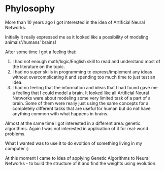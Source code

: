 # Phylosophy

More than 10 years ago I got interested in the idea of Artificial Neural Networks.

Initially it really expressed me as it looked like a possibility of modeling animals'/humans' brains!

After some time I got a feeling that:

1. I had not enough math/logic/English skill to read and understand most of the literature on the topic.
2. I had no super skills in programming to express/implement any ideas without overcomplicating it and spending too much time to just test an idea.
3. I had no feeling that the information and ideas that I had found gave me a feeling that I could model a brain. It looked like all Artificial Neural Networks were about modeling some very limited task of a part of a brain. Some of them were really just using the same concepts for a completely different tasks that are useful for human but do not have anything common with what happens in brains.

Almost at the same time I got interested in a different area: genetic algorithms. Again I was not interested in application of it for real-world problems.

What I wanted was to use it to do evoltion of something living in my computer :\)

At this moment I came to idea of applying Genetic Algorithms to Neural Networks - to build the structure of it and find the weights using evolution.



